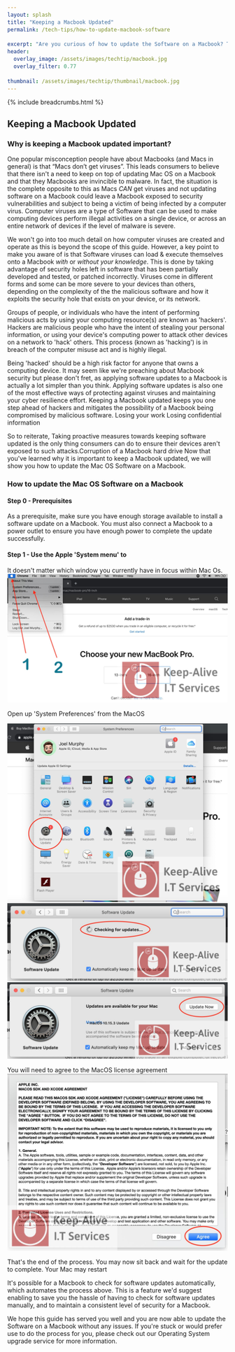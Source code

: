 ```yaml
---
layout: splash 
title: "Keeping a Macbook Updated"
permalink: /tech-tips/how-to-update-macbook-software

excerpt: "Are you curious of how to update the Software on a Macbook? This guide will walk you through the upgrade process so that you can take the 'DIY approach' and perform any future Mac OS Software upgrades on a Macbook by yourself."
header:
  overlay_image: /assets/images/techtip/macbook.jpg
  overlay_filter: 0.77
  
thumbnail: /assets/images/techtip/thumbnail/macbook.jpg
---
```


{% include breadcrumbs.html %}

## Keeping a Macbook Updated

### Why is keeping a Macbook updated important?
One popular misconception people have about Macbooks (and Macs in general) is that “Macs don’t get viruses”.
This leads consumers to believe that there isn't a need to keep on top of updating Mac OS on a Macbook and that they Macbooks are invincible to malware. In fact, the situation is the complete opposite to this as Macs *CAN* get viruses and not updating software on a Macbook could leave a Macbook exposed to security vulnerabilities and subject to being a victim of being infected by a computer virus.
Computer viruses are a type of Software that can be used to make computing devices perform illegal activities on a single device, or across an entire network of devices if the level of malware is severe.

We won't go into too much detail on how computer viruses are created and operate as this is beyond the scope of this guide. However, a key point to make you aware of is that Software viruses can load & execute themselves onto a Macbook *with* or *without your knowledge*. This is done by taking advantage of security holes left in software that has been partially developed and tested, or patched incorrectly. Viruses come in different forms and some can be more severe to your devices than others, depending on the complexity of the the malicious software and how it exploits the security hole that exists on your device, or its network.

Groups of people, or individuals who have the intent of performing malicious acts by using your computing resource(s) are known as 'hackers'. Hackers are malicious people who have the intent of stealing your personal information, or using your device's computing power to attack other devices on a network to 'hack' others. 
This process (known as 'hacking') is in breach of the computer misuse act and is highly illegal. 

Being 'hacked' should be a high risk factor for anyone that owns a computing device. 
It may seem like we're preaching about Macbook security but please don't fret, as applying software updates to a Macbook is actually a lot simpler than you think. Applying software updates is also one of the most effective ways of protecting against viruses and maintaining your cyber resilience effort.
Keeping a Macbook updated keeps you one step ahead of hackers and mitigates the possibility of a Macbook being compromised by malicious software. Losing your work Losing confidential information     

So to reiterate, Taking proactive measures towards keeping software updated is the only thing consumers can do to ensure their devices aren't exposed to such attacks.Corruption of a Macbook hard drive
Now that you've learned why it is important to keep a Macbook updated, we will show you how to update the Mac OS Software on a Macbook.

### How to update the Mac OS Software on a Macbook

#### Step 0 - Prerequisites
As a prerequisite, make sure you have enough storage available to install a software update on a Macbook. You must also connect a Macbook to a power outlet to ensure you have enough power to complete the update successfully.

#### Step 1 - Use the Apple 'System menu' to 
It doesn't matter which window you currently have in focus within Mac Os.
<img class="lazy" src="/assets/images/techtip/macbook/macbook-1.jpg" />

Open up 'System Preferences' from the MacOS 

<img class="lazy" src="/assets/images/techtip/macbook/macbook-2.jpg" />
<img class="lazy" src="/assets/images/techtip/macbook/macbook-3.jpg" />
<img class="lazy" src="/assets/images/techtip/macbook/macbook-4.jpg" />

You will need to agree to the MacOS license agreement 
<img class="lazy" src="/assets/images/techtip/macbook/macbook-5.jpg" />

That's the end of the process. You may now sit back and wait for the update to complete. Your Mac may restart 

It's possible for a Macbook to check for software updates automatically, which automates the process above. This is a feature we'd suggest enabling to save you the hassle of having to check for software updates manually, and to maintain a consistent level of security for a Macbook.

We hope this guide has served you well and you are now able to update the Software on a Macbook without any issues. If you're stuck or would prefer use to do the process for you, please check out our Operating System upgrade service for more information.